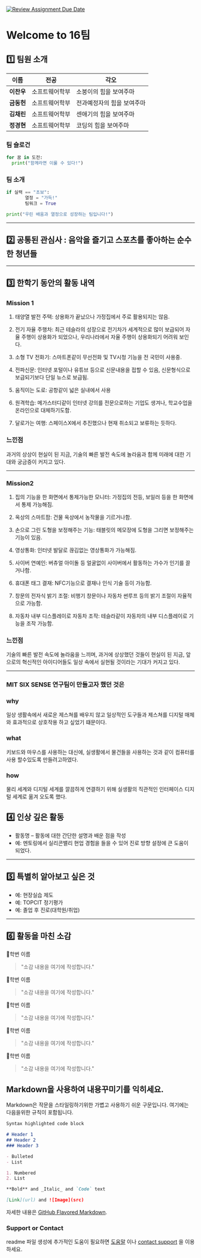 [![Review Assignment Due Date](https://classroom.github.com/assets/deadline-readme-button-22041afd0340ce965d47ae6ef1cefeee28c7c493a6346c4f15d667ab976d596c.svg)](https://classroom.github.com/a/74LBcwD_)
# Welcome to 16팀

## 1️⃣ 팀원 소개

| **이름** | **전공** | **각오** |
| --- | --- | --- |
| **이찬우** | 소프트웨어학부 | 소붕이의 힘을 보여주마 |
| **금동헌** | 소프트웨어학부 | 전과예정자의 힘을 보여주마 |
| **김채린** | 소프트웨어학부 | 센애기의 힘을 보여주마 |
| **정경현** | 소프트웨어학부 | 코딩의 힘을 보여주마 |

### 팀 슬로건
```python
for 꿈 in 도전:
  print("함께라면 이룰 수 있다!")
```


### 팀 소개
```python
if 실력 == "초보":
       열정 = "가득!"
       팀워크 = True

print("우린 배움과 열정으로 성장하는 팀입니다!")
```

***

## 2️⃣ 공통된 관심사 : 음악을 즐기고 스포츠를 좋아하는 순수한 청년들

*** 

## 3️⃣ 한학기 동안의 활동 내역 

### Mission 1
1. 태양열 발전 주택: 상용화가 끝났으나 가정집에서 주로 활용되지는 않음.

2. 전기 자율 주행차: 최근 테슬라의 성장으로 전기차가 세계적으로 많이 보급되어 자율 주행이 상용화가 되었으나, 우리나라에서 자율 주행이 상용화되기 어려워 보인다.

3. 소형 TV 전화기: 스마트폰같이 무선전화 및 TV시청 기능을 전 국민이 사용중.

4. 전파신문: 인터넷 포털이나 유튜브 등으로 신문내용을 접할 수 있음,  신문형식으로 보급되기보다 단일 뉴스로 보급됨.

5. 움직이는 도로: 공항같이 넓은 실내에서 사용

6. 원격학습: 메가스터디같이 인터넷 강의를 전문으로하는 기업도 생겨나, 학교수업을 온라인으로 대체하기도함.

7. 달로가는 여행: 스페이스X에서 추진했으나 현재 취소되고 보류하는 듯하다.

### 느낀점

과거의 상상이 현실이 된 지금, 기술의 빠른 발전 속도에 놀라움과 함께 미래에 대한 기대와 궁금증이 커지고 있다.
*************************************************************
### Mission2
1. 집의 기능을 한 화면에서 통제가능한 모니터: 가정집의 전등, 보일러 등을 한 화면에서 통제 가능해짐.

2. 옥상의 스마트팜: 건물 옥상에서 농작물을 기르거나함. 

3. 손으로 그린 도형을 보정해주는 기능: 태블릿의 메모장에 도형을 그리면 보정해주는 기능이 있음.

4. 영상통화: 인터넷 발달로 끊김없는 영상통화가 가능해짐.

5. 사이버 연예인: 버츄얼 아이돌 등 얼굴없이 사이버에서 활동하는 가수가 인기를 끌거나함.

7. 휴대폰 태그 결재: NFC기능으로 결재나 인식 기술 등이 가능함.

8. 창문의 전자식 밝기 조절: 비행기 창문이나 자동차 썬루프 등의 밝기 조절이 자율적으로 가능함.

9. 자동차 내부 디스플레이로 자동차 조작: 테슬라같이 자동차의 내부 디스플레이로 기능을 조작 가능함.

### 느낀점

기술의 빠른 발전 속도에 놀라움을 느끼며, 과거에 상상했던 것들이 현실이 된 지금, 앞으로의 혁신적인 아이디어들도 일상 속에서 실현될 것이라는 기대가 커지고 있다.


***

### MIT SIX SENSE 연구팀이 만들고자 했던 것은

### why 
일상 생활속에서 새로운 제스쳐를 배우지 않고 일상적인 도구들과 제스쳐를 디지털 매체와 효과적으로 상호작용 하고 싶었기 떄문이다.

### what 
키보드와 마우스를 사용하는 대신에, 실생활에서 물건들을 사용하는 것과 같이 컴퓨터를 사용 할수있도록 만들려고하였다.

### how 
물리 세계와 디지털 세계를 깔끔하게 연결하기 위해 실생활의 직관적인 인터페이스 디지털 세계로 옮겨 오도록 했다.



## 4️⃣ 인상 깊은 활동

- 활동명 – 활동에 대한 간단한 설명과 배운 점을 작성  
- 예: 멘토링에서 실리콘밸리 현업 경험을 들을 수 있어 진로 방향 설정에 큰 도움이 되었다.  

***

## 5️⃣ 특별히 알아보고 싶은 것
- 예: 현장실습 제도
- 예: TOPCIT 정기평가
- 예: 졸업 후 진로(대학원/취업)

***

## 6️⃣ 활동을 마친 소감

🔗학번 이름  
> "소감 내용을 여기에 작성합니다."

🔗학번 이름  
> "소감 내용을 여기에 작성합니다."

🔗학번 이름  
> "소감 내용을 여기에 작성합니다."

🔗학번 이름  
> "소감 내용을 여기에 작성합니다."

🔗학번 이름  
> "소감 내용을 여기에 작성합니다."


## Markdown을 사용하여 내용꾸미기를 익히세요.

Markdown은 작문을 스타일링하기위한 가볍고 사용하기 쉬운 구문입니다. 여기에는 다음을위한 규칙이 포함됩니다.

```markdown
Syntax highlighted code block

# Header 1
## Header 2
### Header 3

- Bulleted
- List

1. Numbered
2. List

**Bold** and _Italic_ and `Code` text

[Link](url) and ![Image](src)
```

자세한 내용은 [GitHub Flavored Markdown](https://guides.github.com/features/mastering-markdown/).

### Support or Contact

readme 파일 생성에 추가적인 도움이 필요하면 [도움말](https://help.github.com/articles/about-readmes/) 이나 [contact support](https://github.com/contact) 을 이용하세요.

